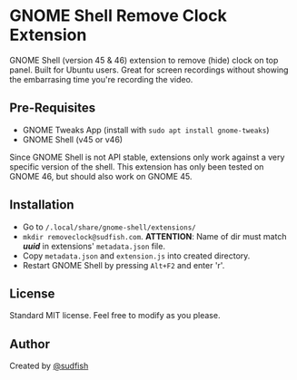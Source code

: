 # GNOME Shell Remove Clock Extension 
GNOME Shell (version 45 &amp; 46) extension to remove (hide) clock on top panel. 
Built for Ubuntu users. Great for screen recordings without showing the embarrasing
time you're recording the video.

## Pre-Requisites
* GNOME Tweaks App (install with ```sudo apt install gnome-tweaks```)
* GNOME Shell (v45 or v46)

Since GNOME Shell is not API stable, extensions only work against a very
specific version of the shell. This extension has only been tested on GNOME
46, but should also work on GNOME 45.

## Installation
* Go to ```/.local/share/gnome-shell/extensions/```
* ```mkdir removeclock@sudfish.com```. **ATTENTION**: Name of dir must match **_uuid_** in extensions' ```metadata.json``` file.
* Copy ```metadata.json``` and ```extension.js``` into created directory.
* Restart GNOME Shell by pressing ```Alt+F2``` and enter 'r'.

## License
Standard MIT license. Feel free to modify as you please.

## Author
Created by [@sudfish](https://github.com/sudfish)
